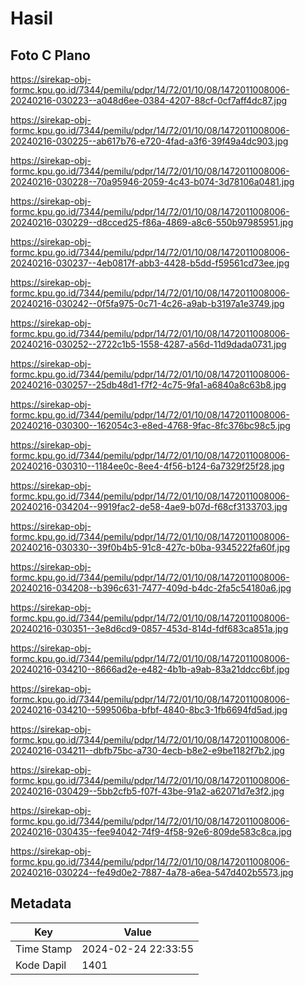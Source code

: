 # Hasil

## Foto C Plano

https://sirekap-obj-formc.kpu.go.id/7344/pemilu/pdpr/14/72/01/10/08/1472011008006-20240216-030223--a048d6ee-0384-4207-88cf-0cf7aff4dc87.jpg

https://sirekap-obj-formc.kpu.go.id/7344/pemilu/pdpr/14/72/01/10/08/1472011008006-20240216-030225--ab617b76-e720-4fad-a3f6-39f49a4dc903.jpg

https://sirekap-obj-formc.kpu.go.id/7344/pemilu/pdpr/14/72/01/10/08/1472011008006-20240216-030228--70a95946-2059-4c43-b074-3d78106a0481.jpg

https://sirekap-obj-formc.kpu.go.id/7344/pemilu/pdpr/14/72/01/10/08/1472011008006-20240216-030229--d8cced25-f86a-4869-a8c6-550b97985951.jpg

https://sirekap-obj-formc.kpu.go.id/7344/pemilu/pdpr/14/72/01/10/08/1472011008006-20240216-030237--4eb0817f-abb3-4428-b5dd-f59561cd73ee.jpg

https://sirekap-obj-formc.kpu.go.id/7344/pemilu/pdpr/14/72/01/10/08/1472011008006-20240216-030242--0f5fa975-0c71-4c26-a9ab-b3197a1e3749.jpg

https://sirekap-obj-formc.kpu.go.id/7344/pemilu/pdpr/14/72/01/10/08/1472011008006-20240216-030252--2722c1b5-1558-4287-a56d-11d9dada0731.jpg

https://sirekap-obj-formc.kpu.go.id/7344/pemilu/pdpr/14/72/01/10/08/1472011008006-20240216-030257--25db48d1-f7f2-4c75-9fa1-a6840a8c63b8.jpg

https://sirekap-obj-formc.kpu.go.id/7344/pemilu/pdpr/14/72/01/10/08/1472011008006-20240216-030300--162054c3-e8ed-4768-9fac-8fc376bc98c5.jpg

https://sirekap-obj-formc.kpu.go.id/7344/pemilu/pdpr/14/72/01/10/08/1472011008006-20240216-030310--1184ee0c-8ee4-4f56-b124-6a7329f25f28.jpg

https://sirekap-obj-formc.kpu.go.id/7344/pemilu/pdpr/14/72/01/10/08/1472011008006-20240216-034204--9919fac2-de58-4ae9-b07d-f68cf3133703.jpg

https://sirekap-obj-formc.kpu.go.id/7344/pemilu/pdpr/14/72/01/10/08/1472011008006-20240216-030330--39f0b4b5-91c8-427c-b0ba-9345222fa60f.jpg

https://sirekap-obj-formc.kpu.go.id/7344/pemilu/pdpr/14/72/01/10/08/1472011008006-20240216-034208--b396c631-7477-409d-b4dc-2fa5c54180a6.jpg

https://sirekap-obj-formc.kpu.go.id/7344/pemilu/pdpr/14/72/01/10/08/1472011008006-20240216-030351--3e8d6cd9-0857-453d-814d-fdf683ca851a.jpg

https://sirekap-obj-formc.kpu.go.id/7344/pemilu/pdpr/14/72/01/10/08/1472011008006-20240216-034210--8666ad2e-e482-4b1b-a9ab-83a21ddcc6bf.jpg

https://sirekap-obj-formc.kpu.go.id/7344/pemilu/pdpr/14/72/01/10/08/1472011008006-20240216-034210--599506ba-bfbf-4840-8bc3-1fb6694fd5ad.jpg

https://sirekap-obj-formc.kpu.go.id/7344/pemilu/pdpr/14/72/01/10/08/1472011008006-20240216-034211--dbfb75bc-a730-4ecb-b8e2-e9be1182f7b2.jpg

https://sirekap-obj-formc.kpu.go.id/7344/pemilu/pdpr/14/72/01/10/08/1472011008006-20240216-030429--5bb2cfb5-f07f-43be-91a2-a62071d7e3f2.jpg

https://sirekap-obj-formc.kpu.go.id/7344/pemilu/pdpr/14/72/01/10/08/1472011008006-20240216-030435--fee94042-74f9-4f58-92e6-809de583c8ca.jpg

https://sirekap-obj-formc.kpu.go.id/7344/pemilu/pdpr/14/72/01/10/08/1472011008006-20240216-030224--fe49d0e2-7887-4a78-a6ea-547d402b5573.jpg


## Metadata

| Key        | Value               |
| ---------- | ------------------- |
| Time Stamp | 2024-02-24 22:33:55 |
| Kode Dapil | 1401                |



